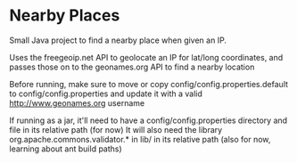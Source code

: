 # Nearby Places
Small Java project to find a nearby place when given an IP.

Uses the freegeoip.net API to geolocate an IP for lat/long coordinates, and passes those on to the geonames.org API to find a nearby location

Before running, make sure to move or copy config/config.properties.default to config/config.properties and update it with a valid http://www.geonames.org username

If running as a jar, it'll need to have a config/config.properties directory and file in its relative path (for now)
It will also need the library org.apache.commons.validator.* in lib/ in its relative path (also for now, learning about ant build paths)
